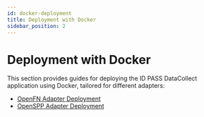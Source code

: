 ```yaml
---
id: docker-deployment
title: Deployment with Docker
sidebar_position: 2
---
```


# Deployment with Docker

This section provides guides for deploying the ID PASS DataCollect application using Docker, tailored for different adapters:

*   [OpenFN Adapter Deployment](./docker-openfn-deployment.md)
*   [OpenSPP Adapter Deployment](./docker-openspp-deployment.md)
